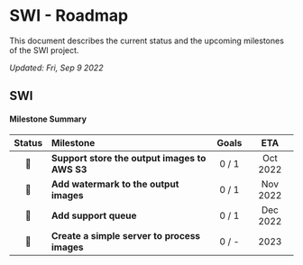 # SWI - Roadmap

This document describes the current status and the upcoming milestones of the SWI project.

_Updated: Fri, Sep 9 2022_

## SWI

#### Milestone Summary

| Status | Milestone                                     | Goals |   ETA    |
| :----: | :-------------------------------------------- | :---: | :------: |
|   🚀   | **Support store the output images to AWS S3** | 0 / 1 | Oct 2022 |
|   🚀   | **Add watermark to the output images**        | 0 / 1 | Nov 2022 |
|   🚀   | **Add support queue**                         | 0 / 1 | Dec 2022 |
|   🚀   | **Create a simple server to process images**  | 0 / - |   2023   |
